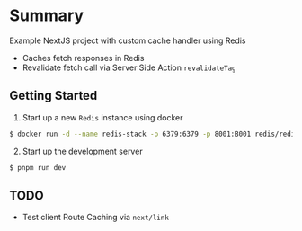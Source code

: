 # Summary

Example NextJS project with custom cache handler using Redis

* Caches fetch responses in Redis
* Revalidate fetch call via Server Side Action `revalidateTag`

## Getting Started

1. Start up a new `Redis` instance using docker

```bash
$ docker run -d --name redis-stack -p 6379:6379 -p 8001:8001 redis/redis-stack:latest
```

2. Start up the development server

```bash
$ pnpm run dev
```

## TODO

* Test client Route Caching via `next/link`
